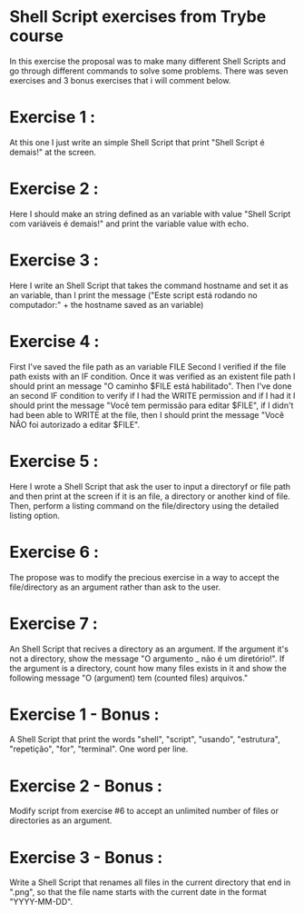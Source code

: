 # Shell Script exercises from Trybe course #

In this exercise the proposal was to make many different Shell Scripts and go through different commands to solve some problems. There was seven exercises and 3 bonus exercises that i will comment below.

# Exercise 1 :

At this one I just write an simple Shell Script that print "Shell Script é demais!" at the screen.

# Exercise 2 :

Here I should make an string defined as an variable with value "Shell Script com variáveis é demais!" and print the variable value with echo.

# Exercise 3 :

Here I write an Shell Script that takes the command hostname and set it as an variable, than I print the message ("Este script está rodando no computador:" + the hostname saved as an variable)

# Exercise 4 :

First I've saved the file path as an variable FILE
Second I verified if the file path exists with an IF condition. Once it was verified as an existent file path I should print an message "O caminho $FILE está habilitado".
Then I've done an second IF condition to verify if I had the WRITE permission and if I had it I should print the message "Você tem permissão para editar $FILE", if I didn't had been able to WRITE at the file, then I should print the message "Você NÃO foi autorizado a editar $FILE".

# Exercise 5 :

Here I wrote a Shell Script that ask the user to input a directoryf or file path and then print at the screen if it is an file, a directory or another kind of file. Then, perform a listing command on the file/directory using the detailed listing option.

# Exercise 6 :

The propose was to modify the precious exercise in a way to accept the file/directory as an argument rather than ask to the user.

# Exercise 7 :

An Shell Script that recives a directory as an argument. If the argument it's not a directory, show the message "O argumento _ não é um diretório!".
If the argument is a directory, count how many files exists in it and show the following message "O (argument) tem (counted files) arquivos."

# Exercise 1 - Bonus :

A Shell Script that print the words "shell", "script", "usando", "estrutura", "repetição", "for", "terminal". One word per line.

# Exercise 2 - Bonus :

Modify script from exercise #6 to accept an unlimited number of files or directories as an argument.

# Exercise 3 - Bonus :

Write a Shell Script that renames all files in the current directory that end in ".png", so that the file name starts with the current date in the format "YYYY-MM-DD".
